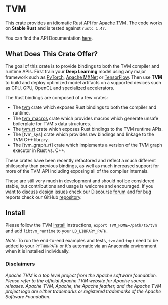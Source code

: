 <!--- Licensed to the Apache Software Foundation (ASF) under one -->
<!--- or more contributor license agreements.  See the NOTICE file -->
<!--- distributed with this work for additional information -->
<!--- regarding copyright ownership.  The ASF licenses this file -->
<!--- to you under the Apache License, Version 2.0 (the -->
<!--- "License"); you may not use this file except in compliance -->
<!--- with the License.  You may obtain a copy of the License at -->

<!---   http://www.apache.org/licenses/LICENSE-2.0 -->

<!--- Unless required by applicable law or agreed to in writing, -->
<!--- software distributed under the License is distributed on an -->
<!--- "AS IS" BASIS, WITHOUT WARRANTIES OR CONDITIONS OF ANY -->
<!--- KIND, either express or implied.  See the License for the -->
<!--- specific language governing permissions and limitations -->
<!--- under the License. -->

# TVM

This crate provides an idiomatic Rust API for [Apache TVM](https://github.com/apache/tvm).
The code works on **Stable Rust** and is tested against `rustc 1.47`.

You can find the API Documentation [here](https://tvm.apache.org/docs/api/rust/tvm/index.html).

## What Does This Crate Offer?

The goal of this crate is to provide bindings to both the TVM compiler and runtime
APIs. First train your **Deep Learning** model using any major framework such as
[PyTorch](https://pytorch.org/), [Apache MXNet](https://mxnet.apache.org/) or [TensorFlow](https://www.tensorflow.org/).
Then use **TVM** to build and deploy optimized model artifacts on a supported devices such as CPU, GPU, OpenCL and specialized accelerators.

The Rust bindings are composed of a few crates:
- The [tvm](https://tvm.apache.org/docs/api/rust/tvm/index.html) crate which exposes Rust bindings to
  both the compiler and runtime.
- The [tvm_macros](https://tvm.apache.org/docs/api/rust/tvm/index.html) crate which provides macros
  which generate unsafe boilerplate for TVM's data structures.
- The [tvm_rt](https://tvm.apache.org/docs/api/rust/tvm_rt/index.html) crate which exposes Rust
  bindings to the TVM runtime APIs.
- The [tvm_sys] crate which provides raw bindings and linkage to the TVM C++ library.
- The [tvm_graph_rt] crate which implements a version of the TVM graph executor in Rust vs. C++.

These crates have been recently refactored and reflect a much different philosophy than
previous bindings, as well as much increased support for more of the TVM API including
exposing all of the compiler internals.

These are still very much in development and should not be considered stable, but contributions
and usage is welcome and encouraged. If you want to discuss design issues check our Discourse
[forum](https://discuss.tvm.ai) and for bug reports check our GitHub [repository](https://github.com/apache/tvm).

## Install

Please follow the TVM [install](https://tvm.apache.org/docs/install/index.html) instructions, `export TVM_HOME=/path/to/tvm` and add `libtvm_runtime` to your `LD_LIBRARY_PATH`.

*Note:* To run the end-to-end examples and tests, `tvm` and `topi` need to be added to your `PYTHONPATH` or it's automatic via an Anaconda environment when it is installed individually.

### Disclaimers

*Apache TVM is a top level project from the Apache software foundation. Please refer to the official Apache TVM website for Apache source releases. Apache TVM, Apache, the Apache feather, and the Apache TVM project logo are either trademarks or registered trademarks of the Apache Software Foundation.*
